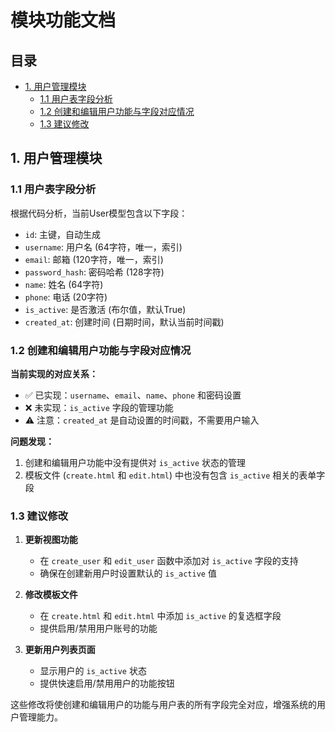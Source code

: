 # 模块功能文档

## 目录

- [1. 用户管理模块](#1-用户管理模块)
  - [1.1 用户表字段分析](#11-用户表字段分析)
  - [1.2 创建和编辑用户功能与字段对应情况](#12-创建和编辑用户功能与字段对应情况)
  - [1.3 建议修改](#13-建议修改)

## 1. 用户管理模块

### 1.1 用户表字段分析

根据代码分析，当前User模型包含以下字段：
- `id`: 主键，自动生成
- `username`: 用户名 (64字符，唯一，索引)
- `email`: 邮箱 (120字符，唯一，索引)
- `password_hash`: 密码哈希 (128字符)
- `name`: 姓名 (64字符)
- `phone`: 电话 (20字符)
- `is_active`: 是否激活 (布尔值，默认True)
- `created_at`: 创建时间 (日期时间，默认当前时间戳)

### 1.2 创建和编辑用户功能与字段对应情况

**当前实现的对应关系：**
- ✅ 已实现：`username`、`email`、`name`、`phone` 和密码设置
- ❌ 未实现：`is_active` 字段的管理功能
- ⚠️ 注意：`created_at` 是自动设置的时间戳，不需要用户输入

**问题发现：**
1. 创建和编辑用户功能中没有提供对 `is_active` 状态的管理
2. 模板文件 (`create.html` 和 `edit.html`) 中也没有包含 `is_active` 相关的表单字段

### 1.3 建议修改

1. **更新视图功能**
   - 在 `create_user` 和 `edit_user` 函数中添加对 `is_active` 字段的支持
   - 确保在创建新用户时设置默认的 `is_active` 值

2. **修改模板文件**
   - 在 `create.html` 和 `edit.html` 中添加 `is_active` 的复选框字段
   - 提供启用/禁用用户账号的功能

3. **更新用户列表页面**
   - 显示用户的 `is_active` 状态
   - 提供快速启用/禁用用户的功能按钮

这些修改将使创建和编辑用户的功能与用户表的所有字段完全对应，增强系统的用户管理能力。